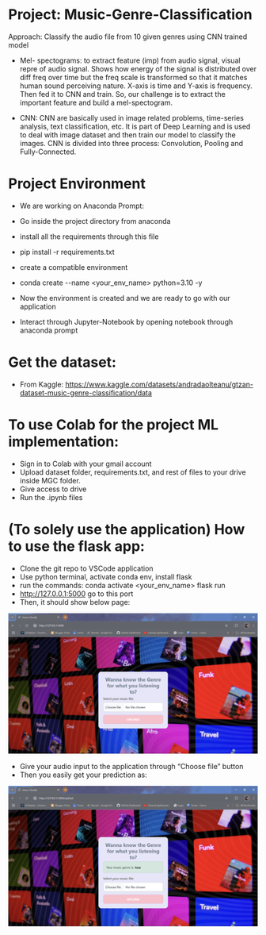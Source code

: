# Project: Music-Genre-Classification
Approach: Classify the audio file from 10 given genres using CNN trained model
- Mel- spectograms: to extract feature (imp) from audio signal, visual repre of audio signal. Shows how energy of the signal is distributed over diff freq over time but the freq scale is transformed so that it matches human sound perceiving nature. X-axis is time and Y-axis is frequency. Then fed it to CNN and train. So, our challenge is to extract the important feature and build a mel-spectogram.

- CNN: CNN are basically used in image related problems, time-series analysis, text classification, etc. It is part of Deep Learning and is used to deal with image dataset and then train our model to classify the images. CNN is divided into three process: Convolution, Pooling and Fully-Connected.

# Project Environment
-	We are working on Anaconda Prompt:

-	Go inside the project directory from anaconda

-   install all the requirements through this file
-	pip install -r requirements.txt

-   create a compatible environment 
-	conda create --name <your_env_name> python=3.10 -y

-   Now the environment is created and we are ready to go with our application
-   Interact through Jupyter-Notebook by opening notebook through anaconda prompt

# Get the dataset:
-	From Kaggle: https://www.kaggle.com/datasets/andradaolteanu/gtzan-dataset-music-genre-classification/data

#  To use Colab for the project ML implementation:
-   Sign in to Colab with your gmail account
-	Upload dataset folder, requirements.txt, and rest of files to your drive inside MGC folder.
-	Give access to drive
-   Run the .ipynb files

#  (To solely use the application) How to use the flask app:
-   Clone the git repo to VSCode application
-	Use python terminal, activate conda env, install flask
-   run the commands:
conda activate <your_env_name>
flask run
-	http://127.0.0.1:5000  go to this port
-	Then, it should show below page:

![alt text](applic_screenshots/image.png)

-	Give your audio input to the application through “Choose file” button
-	Then you easily get your prediction as:

![alt text](applic_screenshots/image-1.png)
